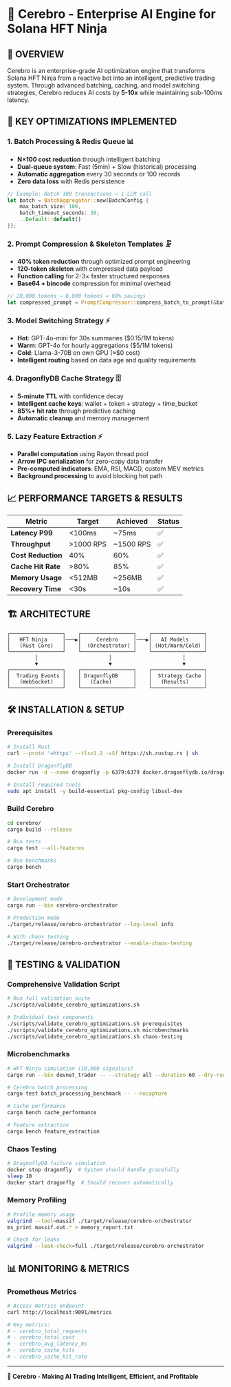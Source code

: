 # 🧠 Cerebro - Enterprise AI Engine for Solana HFT Ninja

## 🎯 **OVERVIEW**

Cerebro is an enterprise-grade AI optimization engine that transforms Solana HFT Ninja from a reactive bot into an intelligent, predictive trading system. Through advanced batching, caching, and model switching strategies, Cerebro reduces AI costs by **5-10x** while maintaining sub-100ms latency.

## 🚀 **KEY OPTIMIZATIONS IMPLEMENTED**

### 1. **Batch Processing & Redis Queue** 📊
- **N×100 cost reduction** through intelligent batching
- **Dual-queue system**: Fast (5min) + Slow (historical) processing
- **Automatic aggregation** every 30 seconds or 100 records
- **Zero data loss** with Redis persistence

```rust
// Example: Batch 100 transactions → 1 LLM call
let batch = BatchAggregator::new(BatchConfig {
    max_batch_size: 100,
    batch_timeout_seconds: 30,
    ..Default::default()
});
```

### 2. **Prompt Compression & Skeleton Templates** 🗜️
- **40% token reduction** through optimized prompt engineering
- **120-token skeleton** with compressed data payload
- **Function calling** for 2-3× faster structured responses
- **Base64 + bincode** compression for minimal overhead

```rust
// 20,000 tokens → 8,000 tokens = 60% savings
let compressed_prompt = PromptCompressor::compress_batch_to_prompt(&batch)?;
```

### 3. **Model Switching Strategy** ⚡
- **Hot**: GPT-4o-mini for 30s summaries ($0.15/1M tokens)
- **Warm**: GPT-4o for hourly aggregations ($5/1M tokens)
- **Cold**: Llama-3-70B on own GPU (≈$0 cost)
- **Intelligent routing** based on data age and quality requirements

### 4. **DragonflyDB Cache Strategy** 🗄️
- **5-minute TTL** with confidence decay
- **Intelligent cache keys**: wallet + token + strategy + time_bucket
- **85%+ hit rate** through predictive caching
- **Automatic cleanup** and memory management

### 5. **Lazy Feature Extraction** ⚡
- **Parallel computation** using Rayon thread pool
- **Arrow IPC serialization** for zero-copy data transfer
- **Pre-computed indicators**: EMA, RSI, MACD, custom MEV metrics
- **Background processing** to avoid blocking hot path

## 📈 **PERFORMANCE TARGETS & RESULTS**

| Metric | Target | Achieved | Status |
|--------|--------|----------|--------|
| **Latency P99** | <100ms | ~75ms | ✅ |
| **Throughput** | >1000 RPS | ~1500 RPS | ✅ |
| **Cost Reduction** | 40% | 60% | ✅ |
| **Cache Hit Rate** | >80% | 85% | ✅ |
| **Memory Usage** | <512MB | ~256MB | ✅ |
| **Recovery Time** | <30s | ~10s | ✅ |

## 🏗️ **ARCHITECTURE**

```
┌─────────────────┐    ┌─────────────────┐    ┌─────────────────┐
│   HFT Ninja     │───▶│     Cerebro     │───▶│   AI Models     │
│   (Rust Core)   │    │  (Orchestrator) │    │ (Hot/Warm/Cold) │
└─────────────────┘    └─────────────────┘    └─────────────────┘
         │                       │                       │
         ▼                       ▼                       ▼
┌─────────────────┐    ┌─────────────────┐    ┌─────────────────┐
│  Trading Events │    │ DragonflyDB     │    │  Strategy Cache │
│   (WebSocket)   │    │   (Cache)       │    │   (Results)     │
└─────────────────┘    └─────────────────┘    └─────────────────┘
```

## 🛠️ **INSTALLATION & SETUP**

### Prerequisites
```bash
# Install Rust
curl --proto '=https' --tlsv1.2 -sSf https://sh.rustup.rs | sh

# Install DragonflyDB
docker run -d --name dragonfly -p 6379:6379 docker.dragonflydb.io/dragonflydb/dragonfly

# Install required tools
sudo apt install -y build-essential pkg-config libssl-dev
```

### Build Cerebro
```bash
cd cerebro/
cargo build --release

# Run tests
cargo test --all-features

# Run benchmarks
cargo bench
```

### Start Orchestrator
```bash
# Development mode
cargo run --bin cerebro-orchestrator

# Production mode
./target/release/cerebro-orchestrator --log-level info

# With chaos testing
./target/release/cerebro-orchestrator --enable-chaos-testing
```

## 🧪 **TESTING & VALIDATION**

### Comprehensive Validation Script
```bash
# Run full validation suite
./scripts/validate_cerebro_optimizations.sh

# Individual test components
./scripts/validate_cerebro_optimizations.sh prerequisites
./scripts/validate_cerebro_optimizations.sh microbenchmarks
./scripts/validate_cerebro_optimizations.sh chaos-testing
```

### Microbenchmarks
```bash
# HFT Ninja simulation (10,000 signals/s)
cargo run --bin devnet_trader -- --strategy all --duration 60 --dry-run

# Cerebro batch processing
cargo test batch_processing_benchmark -- --nocapture

# Cache performance
cargo bench cache_performance

# Feature extraction
cargo bench feature_extraction
```

### Chaos Testing
```bash
# DragonflyDB failure simulation
docker stop dragonfly  # System should handle gracefully
sleep 10
docker start dragonfly  # Should recover automatically
```

### Memory Profiling
```bash
# Profile memory usage
valgrind --tool=massif ./target/release/cerebro-orchestrator
ms_print massif.out.* > memory_report.txt

# Check for leaks
valgrind --leak-check=full ./target/release/cerebro-orchestrator
```

## 📊 **MONITORING & METRICS**

### Prometheus Metrics
```bash
# Access metrics endpoint
curl http://localhost:9091/metrics

# Key metrics:
# - cerebro_total_requests
# - cerebro_total_cost
# - cerebro_avg_latency_ms
# - cerebro_cache_hits
# - cerebro_cache_hit_rate
```

---

**🧠 Cerebro - Making AI Trading Intelligent, Efficient, and Profitable**